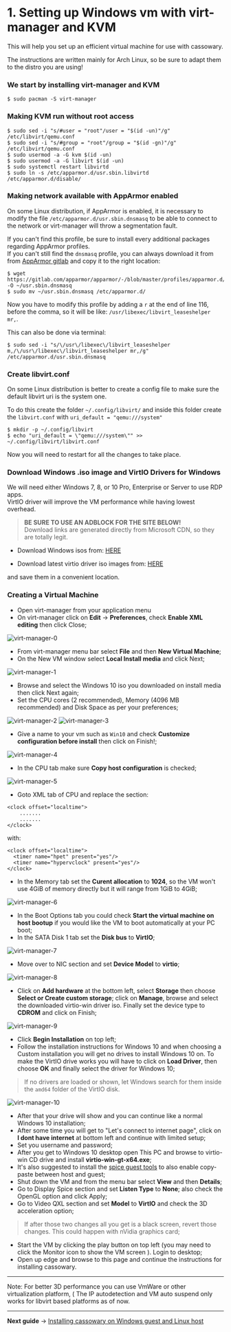 # 1. Setting up Windows vm with virt-manager and KVM
This will help you set up an efficient virtual machine for use with cassowary.

The instructions are written mainly for Arch Linux, so be sure to adapt them to the distro you are using!

### We start by installing virt-manager and KVM

```
$ sudo pacman -S virt-manager
```

### Making KVM run without root access

```
$ sudo sed -i "s/#user = "root"/user = "$(id -un)"/g" /etc/libvirt/qemu.conf
$ sudo sed -i "s/#group = "root"/group = "$(id -gn)"/g" /etc/libvirt/qemu.conf
$ sudo usermod -a -G kvm $(id -un)
$ sudo usermod -a -G libvirt $(id -un)
$ sudo systemctl restart libvirtd
$ sudo ln -s /etc/apparmor.d/usr.sbin.libvirtd /etc/apparmor.d/disable/
```

### Making network available with AppArmor enabled
On some Linux distribution, if AppArmor is enabled, it is necessary to modify the file `/etc/apparmor.d/usr.sbin.dnsmasq` to be able to connect to the network or virt-manager will throw a segmentation fault.

If you can't find this profile, be sure to install every additional packages regarding AppArmor profiles.  
If you can't still find the `dnsmasq` profile, you can always download it from from [AppArmor gitlab](https://gitlab.com/apparmor/apparmor/-/blob/master/profiles/apparmor.d/usr.sbin.dnsmasq) and copy it to the right location:

```
$ wget https://gitlab.com/apparmor/apparmor/-/blob/master/profiles/apparmor.d/usr.sbin.dnsmasq -O ~/usr.sbin.dnsmasq
$ sudo mv ~/usr.sbin.dnsmasq /etc/apparmor.d/
```

Now you have to modify this profile by adding a `r` at the end of line 116, before the comma, so it will be like: `/usr/libexec/libvirt_leaseshelper mr,`.

This can also be done via terminal:

```
$ sudo sed -i "s/\/usr\/libexec\/libvirt_leaseshelper m,/\/usr\/libexec\/libvirt_leaseshelper mr,/g" /etc/apparmor.d/usr.sbin.dnsmasq
```

### Create libvirt.conf
On some Linux distribution is better to create a config file to make sure the default libvirt uri is the system one.

To do this create the folder `~/.config/libvirt/` and inside this folder create the `libvirt.conf` with `uri_default = "qemu:///system"`

```
$ mkdir -p ~/.config/libvirt
$ echo "uri_default = \"qemu:///system\"" >> ~/.config/libvirt/libvirt.conf
```

Now you will need to restart for all the changes to take place.

### Download Windows .iso image and VirtIO Drivers for Windows
We will need either Windows 7, 8, or 10 Pro, Enterprise or Server to use RDP apps.  
VirtIO driver will improve the VM performance while having lowest overhead.

> **BE SURE TO USE AN ADBLOCK FOR THE SITE BELOW!**  
> Download links are generated directly from Microsoft CDN, so they are totally legit.

- Download Windows isos from: [HERE](https://tb.rg-adguard.net/public.php)

- Download latest virtio driver iso images from: [HERE](https://fedorapeople.org/groups/virt/virtio-win/direct-downloads/stable-virtio/virtio-win.iso)

and save them in a convenient location.

### Creating a Virtual Machine
- Open virt-manager from your application menu
- On virt-manager click on **Edit** -> **Preferences**, check **Enable XML editing** then click Close;  
<img src="img/virt-manager-0.png" alt="virt-manager-0">

- From virt-manager menu bar select **File** and then **New Virtual Machine**;
- On the New VM window select **Local Install media** and click Next;  
<img src="img/virt-manager-1.png" alt="virt-manager-1">

- Browse and select the Windows 10 iso you downloaded on install media then click Next again;
- Set the CPU cores (2 recommended), Memory (4096 MB recommended) and Disk Space as per your preferences;  
<img src="img/virt-manager-2.png" alt="virt-manager-2">
<img src="img/virt-manager-3.png" alt="virt-manager-3">

- Give a name to your vm such as `Win10` and check **Customize configuration before install** then click on Finish!;  
<img src="img/virt-manager-4.png" alt="virt-manager-4">

- In the CPU tab make sure **Copy host configuration** is checked;  
<img src="img/virt-manager-5.png" alt="virt-manager-5">

- Goto XML tab of CPU and replace the section:

```
<clock offset="localtime">
	.......
	.......
</clock>
```

with:

```
<clock offset="localtime">
  <timer name="hpet" present="yes"/>
  <timer name="hypervclock" present="yes"/>
</clock>
```

- In the Memory tab set the **Curent allocation** to **1024**, so the VM won't use 4GiB of memory directly but it will range from 1GiB to 4GiB;  
<img src="img/virt-manager-6.png" alt="virt-manager-6">

- In the Boot Options tab you could check **Start the virtual machine on host bootup** if you would like the VM to boot automatically at your PC boot;
- In the SATA Disk 1 tab set the **Disk bus** to **VirtIO**;  
<img src="img/virt-manager-7.png" alt="virt-manager-7">

- Move over to NIC section and set **Device Model** to **virtio**;  
<img src="img/virt-manager-8.png" alt="virt-manager-8">

- Click on **Add hardware** at the bottom left, select **Storage** then choose **Select or Create custom storage**; click on **Manage**, browse and select the downloaded virtio-win driver iso. Finally set the device type to **CDROM** and click on Finish;  
<img src="img/virt-manager-9.png" alt="virt-manager-9">

- Click **Begin Installation** on top left;
- Follow the installation instructions for Windows 10 and when choosing a Custom installation you will get no drives to install Windows 10 on. To make the VirtIO drive works you will have to click on **Load Driver**, then choose **OK** and finally select the driver for Windows 10;

> If no drivers are loaded or shown, let Windows search for them inside the `amd64` folder of the VirtIO disk.

<img src="img/virt-manager-10.png" alt="virt-manager-10">

- After that your drive will show and you can continue like a normal Windows 10 installation;
- After some time you will get to "Let's connect to internet page", click on **I dont have internet** at bottom left and continue with limited setup;
- Set you username and password;
- After you get to Windows 10 desktop open This PC and browse to virtio-win CD drive and install **virtio-win-gt-x64.exe**;
- It's also suggested to install the [spice guest tools](https://www.spice-space.org/download/windows/spice-guest-tools/spice-guest-tools-latest.exe) to also enable copy-paste between host and guest;
- Shut down the VM and from the menu bar select **View** and then **Details**;
- Go to Display Spice section and set **Listen Type** to **None**; also check the OpenGL option and click Apply;
- Go to Video QXL section and set **Model** to **VirtIO** and check the 3D acceleration option;

> If after those two changes all you get is a black screen, revert those changes. This could happen with nVidia graphics card;

- Start the VM by clicking the play button on top left (you may need to click the Monitor icon to show the VM screen ). Login to desktop;
- Open up edge and browse to this page and continue the instructions for installing cassowary.

---

Note: For better 3D performance you can use VmWare or other virtualization platform, ( The IP autodetection and VM auto suspend only works for libvirt based platforms as of now.

---

**Next guide** -> [Installing cassowary on Windows guest and Linux host](2-cassowary-install.md)
